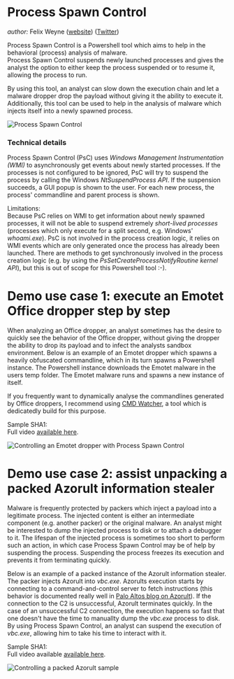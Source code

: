 # Process Spawn Control  

_author:_ Felix Weyne ([website](https://www.uperesia.com)) ([Twitter](https://twitter.com/felixw3000))  

Process Spawn Control is a Powershell tool which aims to help in the behavioral (process) analysis of malware.  
Process Spawn Control suspends newly launched processes and gives the analyst the option to either keep the process suspended or to resume it, allowing the process to run.

By using this tool, an analyst can slow down the execution chain and let a malware dropper drop the payload without giving it the ability to execute it. Additionally, this tool can be used to help in the analysis of malware which injects itself into a newly spawned process.  

![Process Spawn Control](media/process_spawn_control.png?raw=true)

### Technical details
Process Spawn Control (PsC) uses _Windows Management Instrumentation (WMI)_ to asynchronously get events about newly started processes. If the processes is not configured 
to be ignored, PsC will try to suspend the process by calling the Windows _NtSuspendProcess API_. If the suspension succeeds, a GUI popup is shown to the user. For each
new process, the process' commandline and parent process is shown.  

Limitations:  
Because PsC relies on WMI to get information about newly spawned processes, it will not be able to suspend extremely _short-lived processes_ (processes which only execute for a split second, e.g. Windows' _whoami.exe_). PsC is not involved in the process creation logic, it relies on 
WMI events which are only generated once the process has already been launched. There are methods to get synchronously involved in the process creation logic (e.g. by using the _PsSetCreateProcessNotifyRoutine kernel API_), but this is out of scope for this Powershell tool :-).


# Demo use case 1: execute an Emotet Office dropper step by step

When analyzing an Office dropper, an analyst sometimes has the desire to quickly see the behavior of the Office dropper, without giving the dropper the ability to drop its payload
and to infect the analysts sandbox environment. Below is an example of an Emotet dropper which spawns a heavily obfuscated commandline, which in its turn spawns a Powershell instance.
The Powershell instance downloads the Emotet malware in the users temp folder. The Emotet malware runs and spawns a new instance of itself.  

If you frequently want to dynamically analyse the commandlines generated by Office droppers, I recommend using [CMD Watcher](http://www.kahusecurity.com/posts/cmd_watcher_and_maldocs.html), a tool which is dedicatedly build for this purpose.  

Sample SHA1:   
Full video [available here](media/process_spawn_control_emotet.mp4?raw=true).  
 
![Controlling an Emotet dropper with Process Spawn Control](media/process_spawn_control_emotet.gif?raw=true)  

# Demo use case 2: assist unpacking a packed Azorult information stealer

Malware is frequently protected by packers which inject a payload into a legitimate process. The injected content is either an intermediate component (e.g. another packer) or the original malware.
An analyst might be interested to dump the injected process to disk or to attach a debugger to it. The lifespan of the injected process is sometimes too short to perform such an action, in which case Process Spawn Control may be of help by suspending the process. 
Suspending the process freezes its execution and prevents it from terminating quickly.  

Below is an example of a packed instance of the Azorult information stealer. The packer injects Azorult into _vbc.exe_. Azorults execution starts by connecting to a command-and-control server to fetch instructions (this behavior is documented really well in 
[Palo Altos blog on Azorult](https://researchcenter.paloaltonetworks.com/2018/11/unit42-new-wine-old-bottle-new-azorult-variant-found-findmyname-campaign-using-fallout-exploit-kit/)). If the connection to the C2 is unsuccessful, Azorult terminates quickly.
In the case of an unsuccessful C2 connection, the execution happens so fast that one doesn't have the time to manuallty dump the _vbc.exe_ process to disk. By using Process Spawn Control, an analyst can suspend the execution of _vbc.exe_, allowing him to take his time to interact with it.

Sample SHA1:   
Full video available [available here](media/process_spawn_control_azorult.mp4?raw=true).  

![Controlling a packed Azorult sample](media/process_spawn_control_azorult.gif?raw=true)  
